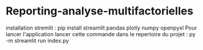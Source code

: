 # Reporting-analyse-multifactorielles
installation stremlit :
pip install streamlit pandas plotly numpy openpyxl
Pour lancer l'application lancer cette commande dans le repertoire du projet :
py -m streamlit run index.py
